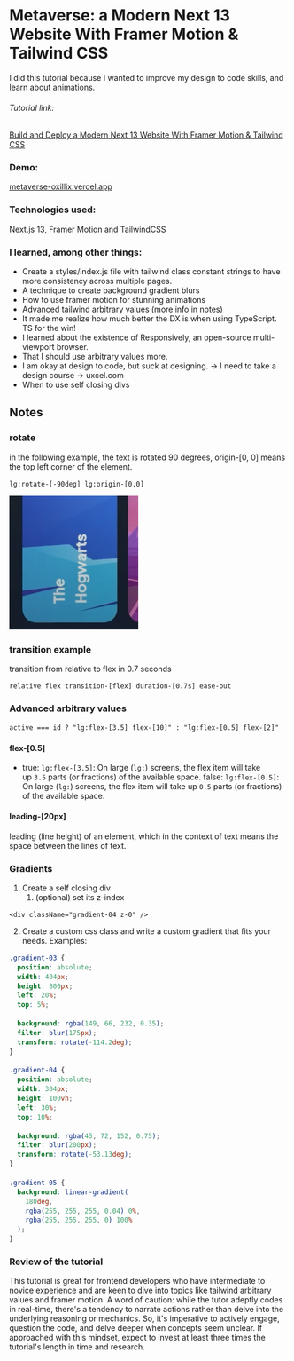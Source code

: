# Metaverse: a Modern Next 13 Website With Framer Motion & Tailwind CSS

I did this tutorial because I wanted to improve my design to code skills, and learn about animations.


###### Tutorial link:
[Build and Deploy a Modern Next 13 Website With Framer Motion & Tailwind CSS](https://www.youtube.com/watch?v=ugCN_gynFYw)


### Demo:
[metaverse-oxillix.vercel.app](https://metaverse-oxillix.vercel.app/ "https://metaverse-oxillix.vercel.app")


### Technologies used:
Next.js 13, Framer Motion and TailwindCSS


### I learned, among other things:
- Create a styles/index.js file with tailwind class constant strings to have more consistency across multiple pages.
- A technique to create background gradient blurs
- How to use framer motion for stunning animations
- Advanced tailwind arbitrary values (more info in notes)
- It made me realize how much better the DX is when using TypeScript. TS for the win!
- I learned about the existence of Responsively, an open-source multi-viewport browser.
- That I should use arbitrary values more.
- I am okay at design to code, but suck at designing. -> I need to take a design course -> uxcel.com
- When to use self closing divs

## Notes
### rotate
in the following example, the text is rotated 90 degrees, origin-[0, 0] means the top left corner of the element.
```tsx
lg:rotate-[-90deg] lg:origin-[0,0]
```
![](public/paste.png)

### transition example
transition from relative to flex  in 0.7 seconds
```tsx
relative flex transition-[flex] duration-[0.7s] ease-out
```


### Advanced arbitrary values
```html
active === id ? "lg:flex-[3.5] flex-[10]" : "lg:flex-[0.5] flex-[2]"
```
#### flex-[0.5]
- true:
	`lg:flex-[3.5]`: On large (`lg:`) screens, the flex item will take up `3.5` parts (or fractions) of the available space.
false:
	`lg:flex-[0.5]`: On large (`lg:`) screens, the flex item will take up `0.5` parts (or fractions) of the available space.
#### leading-[20px]
leading (line height) of an element, which in the context of text means the space between the lines of text.

### Gradients
1. Create a self closing div
	1.  (optional) set its z-index
```
<div className="gradient-04 z-0" />
```
2. Create a custom css class and write a custom gradient that fits your needs. Examples:
```css
.gradient-03 {
  position: absolute;
  width: 404px;
  height: 800px;
  left: 20%;
  top: 5%;

  background: rgba(149, 66, 232, 0.35);
  filter: blur(175px);
  transform: rotate(-114.2deg);
}

.gradient-04 {
  position: absolute;
  width: 304px;
  height: 100vh;
  left: 30%;
  top: 10%;

  background: rgba(45, 72, 152, 0.75);
  filter: blur(200px);
  transform: rotate(-53.13deg);
}

.gradient-05 {
  background: linear-gradient(
    180deg,
    rgba(255, 255, 255, 0.04) 0%,
    rgba(255, 255, 255, 0) 100%
  );
}
```

### Review of the tutorial
This tutorial is great for frontend developers who have intermediate to novice experience and are keen to dive into topics like tailwind arbitrary values and framer motion. A word of caution: while the tutor adeptly codes in real-time, there's a tendency to narrate actions rather than delve into the underlying reasoning or mechanics. So, it's imperative to actively engage, question the code, and delve deeper when concepts seem unclear. If approached with this mindset, expect to invest at least three times the tutorial's length in time and research.